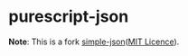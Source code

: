 # purescript-json

**Note**: This is a fork [simple-json](https://github.com/justinwoo/purescript-simple-json)([MIT Licence](./LICENSE/simple-json.LICENSE)).
